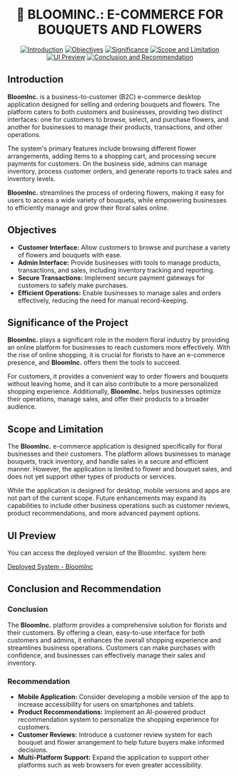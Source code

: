<div align="center">
  <h1>🌸 BLOOMINC.: E-COMMERCE FOR BOUQUETS AND FLOWERS</h1>
</div>

<div align="center">

[![Introduction](https://img.shields.io/badge/Introduction-blue?style=for-the-badge)](#introduction)
[![Objectives](https://img.shields.io/badge/Objectives-green?style=for-the-badge)](#objectives)
[![Significance](https://img.shields.io/badge/Significance-yellow?style=for-the-badge)](#significance)
[![Scope and Limitation](https://img.shields.io/badge/Scope%20and%20Limitation-red?style=for-the-badge)](#scope-and-limitation)
[![UI Preview](https://img.shields.io/badge/UI%20Preview-gray?style=for-the-badge)](#ui-preview)
[![Conclusion and Recommendation](https://img.shields.io/badge/Conclusion%20and%20Recommendation-pink?style=for-the-badge)](#conclusion-and-recommendation)

</div>

## Introduction <a name="introduction"></a>

**BloomInc.** is a business-to-customer (B2C) e-commerce desktop application designed for selling and ordering bouquets and flowers. The platform caters to both customers and businesses, providing two distinct interfaces: one for customers to browse, select, and purchase flowers, and another for businesses to manage their products, transactions, and other operations.

The system's primary features include browsing different flower arrangements, adding items to a shopping cart, and processing secure payments for customers. On the business side, admins can manage inventory, process customer orders, and generate reports to track sales and inventory levels.

**BloomInc.** streamlines the process of ordering flowers, making it easy for users to access a wide variety of bouquets, while empowering businesses to efficiently manage and grow their floral sales online.

## Objectives <a name="objectives"></a>
- **Customer Interface:** Allow customers to browse and purchase a variety of flowers and bouquets with ease.
- **Admin Interface:** Provide businesses with tools to manage products, transactions, and sales, including inventory tracking and reporting.
- **Secure Transactions:** Implement secure payment gateways for customers to safely make purchases.
- **Efficient Operations:** Enable businesses to manage sales and orders effectively, reducing the need for manual record-keeping.

## Significance of the Project <a name="significance"></a>
**BloomInc.** plays a significant role in the modern floral industry by providing an online platform for businesses to reach customers more effectively. With the rise of online shopping, it is crucial for florists to have an e-commerce presence, and **BloomInc.** offers them the tools to succeed.

For customers, it provides a convenient way to order flowers and bouquets without leaving home, and it can also contribute to a more personalized shopping experience. Additionally, **BloomInc.** helps businesses optimize their operations, manage sales, and offer their products to a broader audience.

## Scope and Limitation <a name="scope-and-limitation"></a>
The **BloomInc.** e-commerce application is designed specifically for floral businesses and their customers. The platform allows businesses to manage bouquets, track inventory, and handle sales in a secure and efficient manner. However, the application is limited to flower and bouquet sales, and does not yet support other types of products or services.

While the application is designed for desktop, mobile versions and apps are not part of the current scope. Future enhancements may expand its capabilities to include other business operations such as customer reviews, product recommendations, and more advanced payment options.

## UI Preview <a name="ui-preview"></a>

You can access the deployed version of the BloomInc. system here:

<a href="https://bloominc-1c74a.web.app" target="_blank">Deployed System - BloomInc</a>

## Conclusion and Recommendation <a name="conclusion-and-recommendation"></a>

### Conclusion

The **BloomInc.** platform provides a comprehensive solution for florists and their customers. By offering a clean, easy-to-use interface for both customers and admins, it enhances the overall shopping experience and streamlines business operations. Customers can make purchases with confidence, and businesses can effectively manage their sales and inventory.

### Recommendation
- **Mobile Application:** Consider developing a mobile version of the app to increase accessibility for users on smartphones and tablets.
- **Product Recommendations:** Implement an AI-powered product recommendation system to personalize the shopping experience for customers.
- **Customer Reviews:** Introduce a customer review system for each bouquet and flower arrangement to help future buyers make informed decisions.
- **Multi-Platform Support:** Expand the application to support other platforms such as web browsers for even greater accessibility.

